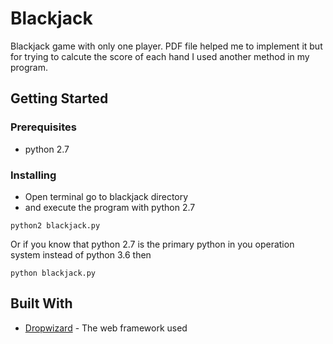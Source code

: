 # Blackjack

Blackjack game with only one player. PDF file helped me to implement it but for trying to calcute the score of each hand I used another method in my program.

## Getting Started


### Prerequisites

* python 2.7


### Installing

* Open terminal go to blackjack directory
* and execute the program with python 2.7

```
python2 blackjack.py
```

Or if you know that python 2.7 is the primary python in you operation system instead of python 3.6 then

```
python blackjack.py
```

## Built With

* [Dropwizard](http://www.dropwizard.io/1.0.2/docs/) - The web framework used
